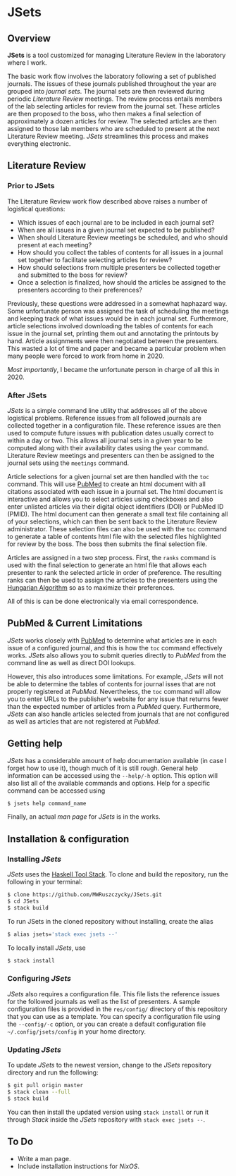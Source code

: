 # JSets

## Overview

**JSets** is a tool customized for managing Literature Review in the laboratory where I work.

The basic work flow involves the laboratory following a set of published journals.
The issues of these journals published throughout the year are grouped into *journal sets*.
The journal sets are then reviewed during periodic *Literature Review* meetings.
The review process entails members of the lab selecting articles for review from the journal set.
These articles are then proposed to the boss, who then makes a final selection of approximately a dozen articles for review.
The selected articles are then assigned to those lab members who are scheduled to present at the next Literature Review meeting.
*JSets* streamlines this process and makes everything electronic.

## Literature Review

### Prior to JSets

The Literature Review work flow described above raises a number of logistical questions:

* Which issues of each journal are to be included in each journal set?
* When are all issues in a given journal set expected to be published?
* When should Literature Review meetings be scheduled, and who should present at each meeting?
* How should you collect the tables of contents for all issues in a journal set together to facilitate selecting articles for review?
* How should selections from multiple presenters be collected together and submitted to the boss for review?
* Once a selection is finalized, how should the articles be assigned to the presenters according to their preferences?

Previously, these questions were addressed in a somewhat haphazard way.
Some unfortunate person was assigned the task of scheduling the meetings
and keeping track of what issues would be in each journal set.
Furthermore, article selections involved downloading the tables of contents for each issue in the journal set, printing them out and annotating the printouts by hand.
Article assignments were then negotiated between the presenters.
This wasted a lot of time and paper and became a particular problem when many people were forced to work from home in 2020.

*Most importantly*, I became the unfortunate person in charge of all this in 2020.

### After JSets

*JSets* is a simple command line utility that addresses all of the above logistical problems.
Reference issues from all followed journals are collected together in a configuration file.
These reference issues are then used to compute future issues with publication dates usually correct to within a day or two.
This allows all journal sets in a given year to be computed along with their availability dates using the `year` command.
Literature Review meetings and presenters can then be assigned to the journal sets using the `meetings` command.

Article selections for a given journal set are then handled with the `toc` command.
This will use
[PubMed](https://pubmed.ncbi.nlm.nih.gov)
to create an html document with all citations associated with each issue in a journal set.
The html document is interactive and allows you to select articles using checkboxes and also enter unlisted articles via their digital object identifiers (DOI) or PubMed ID (PMID).
The html document can then generate a small text file containing all of your selections,
which can then be sent back to the Literature Review administrator.
These selection files can also be used with the `toc` command to generate a table of contents html file with the selected files highlighted for review by the boss.
The boss then submits the final selection file.

Articles are assigned in a two step process.
First, the `ranks` command is used with the final selection to generate an html file that allows each presenter to rank the selected article in order of preference.
The resulting ranks can then be used to assign the articles to the presenters using the
[Hungarian Algorithm](https://en.wikipedia.org/wiki/Hungarian_algorithm)
so as to maximize their preferences.

All of this is can be done electronically via email correspondence.

## PubMed & Current Limitations

*JSets* works closely with [PubMed](https://pubmed.ncbi.nlm.nih.gov/) to determine what articles are in each issue of a configured journal,
and this is how the `toc` command effectively works.
*JSets* also allows you to submit queries directly to *PubMed* from the command line as well as direct DOI lookups.

However, this also introduces some limitations.
For example, *JSets* will not be able to determine the tables of contents for journal isses that are not properly registered at *PubMed*.
Nevertheless, the `toc` command will allow you to enter URLs to the publisher's website for any issue that returns fewer than the expected number of articles from a *PubMed* query.
Furthermore, *JSets* can also handle articles selected from journals that are not configured as well as articles that are not registered at *PubMed*.

## Getting help

*JSets* has a considerable amount of help documentation available (in case I forget how to use it),
though much of it is still rough.
General help information can be accessed using the `--help/-h` option.
This option will also list all of the available commands and options.
Help for a specific command can be accessed using
```bash
$ jsets help command_name
```
Finally, an actual *man page* for *JSets* is in the works.

## Installation & configuration

### Installing *JSets*

*JSets* uses the [Haskell Tool Stack](https://docs.haskellstack.org/en/stable/README/).
To clone and build the repository, run the following in your terminal:
```bash
$ clone https://github.com/MWRuszczycky/JSets.git
$ cd JSets
$ stack build
```
To run JSets in the cloned repository without installing, create the alias
```bash
$ alias jsets='stack exec jsets --'
```
To locally install *JSets*, use
```bash
$ stack install
```

### Configuring *JSets*

*JSets* also requires a configuration file.
This file lists the reference issues for the followed journals
as well as the list of presenters.
A sample configuration files is provided in the `res/config/` directory of this repository that you can use as a template.
You can specify a configuration file using the `--config/-c` option,
or you can create a default configuration file `~/.config/jsets/config` in your home directory.

### Updating *JSets*

To update *JSets* to the newest version, change to the *JSets* repository directory and run the following:
```bash
$ git pull origin master
$ stack clean --full
$ stack build
```
You can then install the updated version using `stack install` or run it through *Stack* inside the *JSets* repository with `stack exec jsets --`.

## To Do

* Write a man page.
* Include installation instructions for *NixOS*.
